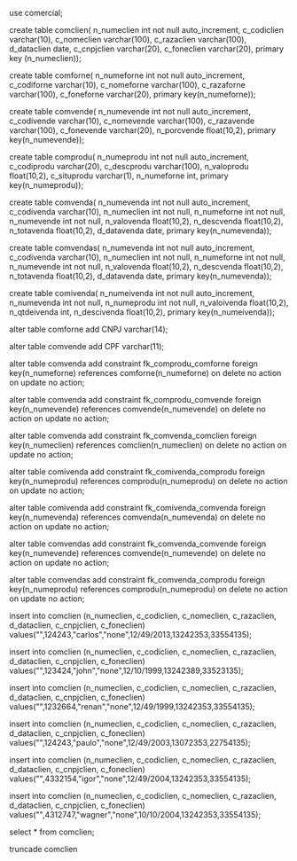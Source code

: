

use comercial;

 create table comclien(
n_numeclien int not null auto_increment,
c_codiclien varchar(10),
c_nomeclien varchar(100),
c_razaclien varchar(100),
d_dataclien date,
c_cnpjclien varchar(20),
c_foneclien varchar(20),
primary key (n_numeclien));

create table comforne(
n_numeforne int not null auto_increment,
c_codiforne varchar(10),
c_nomeforne varchar(100),
c_razaforne varchar(100),
c_foneforne varchar(20),
primary key(n_numeforne));

create table comvende( 
n_numevende int not null auto_increment,
c_codivende varchar(10),
c_nomevende varchar(100),
c_razavende varchar(100),
c_fonevende varchar(20),
n_porcvende float(10,2),
primary key(n_numevende));

create table comprodu(
n_numeprodu int not null auto_increment,
c_codiprodu varchar(20),
c_descprodu varchar(100),
n_valoprodu float(10,2),
c_situprodu varchar(1),
n_numeforne int,
primary key(n_numeprodu));

create table comvenda(
n_numevenda int not null auto_increment,
c_codivenda varchar(10),
n_numeclien int not null,
n_numeforne int not null,
n_numevende int not null,
n_valovenda float(10,2),
n_descvenda float(10,2),
n_totavenda float(10,2),
d_datavenda date,
primary key(n_numevenda));


create table comvendas(
n_numevenda int not null auto_increment,
c_codivenda varchar(10),
n_numeclien int not null,
n_numeforne int not null,
n_numevende int not null,
n_valovenda float(10,2),
n_descvenda float(10,2),
n_totavenda float(10,2),
d_datavenda date,
primary key(n_numevenda));

create table comivenda(
n_numeivenda int not null auto_increment,
n_numevenda int not null,
n_numeprodu int not null,
n_valoivenda float(10,2),
n_qtdeivenda int,
n_descivenda float(10,2),
primary key(n_numeivenda));

alter table comforne add CNPJ varchar(14);

alter table comvende add CPF varchar(11);

alter table comvenda add constraint fk_comprodu_comforne
foreign key(n_numeforne)
references comforne(n_numeforne)
on delete no action
on update no action;

alter table comvenda add constraint fk_comprodu_comvende
foreign key(n_numevende)
references comvende(n_numevende)
on delete no action
on update no action;

alter table comvenda add constraint fk_comvenda_comclien
foreign key(n_numeclien)
references comclien(n_numeclien)
on delete no action
on update no action;

alter table comivenda add constraint fk_comivenda_comprodu
foreign key(n_numeprodu)
references comprodu(n_numeprodu)
on delete no action
on update no action;

alter table comivenda add constraint fk_comivenda_comvenda
foreign key(n_numevenda)
references comvenda(n_numevenda)
on delete no action
on update no action;

alter table comvendas add constraint fk_comvenda_comvende
foreign key(n_numevende)
references comvende(n_numevende)
on delete no action
on update no action;

alter table comvendas add constraint fk_comvenda_comprodu
foreign key(n_numeprodu)
references comprodu(n_numeprodu)
on delete no action
on update no action;


insert into comclien
(n_numeclien, c_codiclien, c_nomeclien, c_razaclien,
d_dataclien, c_cnpjclien, c_foneclien)
values("",124243,"carlos","none",12/49/2013,13242353,33554135);


insert into comclien
(n_numeclien, c_codiclien, c_nomeclien, c_razaclien,
d_dataclien, c_cnpjclien, c_foneclien)
values("",123424,"john","none",12/10/1999,13242389,33523135);

insert into comclien
(n_numeclien, c_codiclien, c_nomeclien, c_razaclien,
d_dataclien, c_cnpjclien, c_foneclien)
values("",1232664,"renan","none",12/49/1999,13242353,33554135);

insert into comclien
(n_numeclien, c_codiclien, c_nomeclien, c_razaclien,
d_dataclien, c_cnpjclien, c_foneclien)
values("",124243,"paulo","none",12/49/2003,13072353,22754135);

insert into comclien
(n_numeclien, c_codiclien, c_nomeclien, c_razaclien,
d_dataclien, c_cnpjclien, c_foneclien)
values("",4332154,"igor","none",12/49/2004,13242353,33554135);

insert into comclien
(n_numeclien, c_codiclien, c_nomeclien, c_razaclien,
d_dataclien, c_cnpjclien, c_foneclien)
values("",4312747,"wagner","none",10/10/2004,13242353,33554135);

select * from comclien;

truncade comclien
